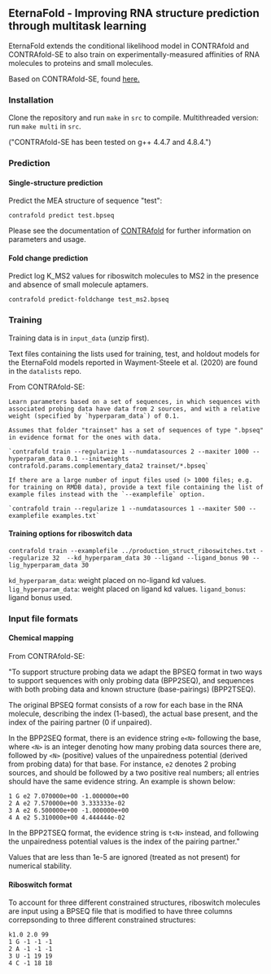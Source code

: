 ## EternaFold - Improving RNA structure prediction through multitask learning

EternaFold extends the conditional likelihood model in CONTRAfold and CONTRAfold-SE to also train on experimentally-measured affinities of RNA molecules to proteins and small molecules.

Based on CONTRAfold-SE, found [here.](https://github.com/csfoo/contrafold-se)

### Installation

Clone the repository and run `make` in `src` to compile.
Multithreaded version: run `make multi` in `src`.

("CONTRAfold-SE has been tested on g++ 4.4.7 and 4.8.4.")

### Prediction

#### Single-structure prediction
Predict the MEA structure of sequence "test":

`contrafold predict test.bpseq`

Please see the documentation of [CONTRAfold](http://contra.stanford.edu/contrafold/manual_v2_02.pdf) for further information on parameters and usage.

#### Fold change prediction
Predict log K_MS2 values for riboswitch molecules to MS2 in the presence and absence of small molecule aptamers.

`contrafold predict-foldchange test_ms2.bpseq`

### Training

Training data is in `input_data` (unzip first).

Text files containing the lists used for training, test, and holdout models for the EternaFold models reported in Wayment-Steele et al. (2020) are found in the `datalists` repo.

From CONTRAfold-SE:

```
Learn parameters based on a set of sequences, in which sequences with associated probing data have data from 2 sources, and with a relative weight (specified by `hyperparam_data`) of 0.1.

Assumes that folder "trainset" has a set of sequences of type ".bpseq" in evidence format for the ones with data.

`contrafold train --regularize 1 --numdatasources 2 --maxiter 1000 --hyperparam_data 0.1 --initweights contrafold.params.complementary_data2 trainset/*.bpseq`

If there are a large number of input files used (> 1000 files; e.g. for training on RMDB data), provide a text file containing the list of example files instead with the `--examplefile` option.

`contrafold train --regularize 1 --numdatasources 1 --maxiter 500 --examplefile examples.txt`
```

#### Training options for riboswitch data

`contrafold train --examplefile ../production_struct_riboswitches.txt --regularize 32  --kd_hyperparam_data 30 --ligand --ligand_bonus 90 --lig_hyperparam_data 30`

`kd_hyperparam_data`: weight placed on no-ligand kd values.
`lig_hyperparam_data`: weight placed on ligand kd values.
`ligand_bonus`: ligand bonus used.


### Input file formats

#### Chemical mapping

From CONTRAfold-SE:

"To support structure probing data we adapt the BPSEQ format in two ways to support sequences with only probing data (BPP2SEQ), and sequences with both probing data and known structure (base-pairings) (BPP2TSEQ).

The original BPSEQ format consists of a row for each base in the RNA molecule, describing the index (1-based), the actual base present, and the index of the pairing partner (0 if unpaired). 

In the BPP2SEQ format, there is an evidence string `e<N>` following the base, where `<N>` is an integer denoting how many probing data sources there are, followed by `<N>` (positive) values of the unpairedness potential (derived from probing data) for that base. For instance, `e2` denotes 2 probing sources, and should be followed by a two positive real numbers; all entries should have the same evidence string. An example is shown below:

```
1 G e2 7.070000e+00 -1.000000e+00
2 A e2 7.570000e+00 3.333333e-02
3 A e2 6.500000e+00 -1.000000e+00
4 A e2 5.310000e+00 4.444444e-02
```

In the BPP2TSEQ format, the evidence string is `t<N>` instead, and following the unpairedness potential values is the index of the pairing partner."

Values that are less than 1e-5 are ignored (treated as not present) for numerical stability.


#### Riboswitch format

To account for three different constrained structures, riboswitch molecules are input using a BPSEQ file that is modified to have three columns correpsonding to three different constrained structures:

```
k1.0 2.0 99
1 G -1 -1 -1
2 A -1 -1 -1
3 U -1 19 19
4 C -1 18 18
```
